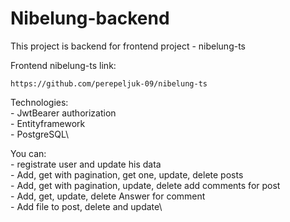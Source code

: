 # Nibelung-backend

This project is backend for frontend project - nibelung-ts

Frontend nibelung-ts link:

    https://github.com/perepeljuk-09/nibelung-ts

Technologies:\
    - JwtBearer authorization\
    - Entityframework\
    - PostgreSQL\

You can:\
    - registrate user and update his data\
    - Add, get with pagination, get one, update, delete posts\
    - Add, get with pagination, update, delete add comments for post\
    - Add, get, update, delete Answer for comment\
    - Add file to post, delete and update\
